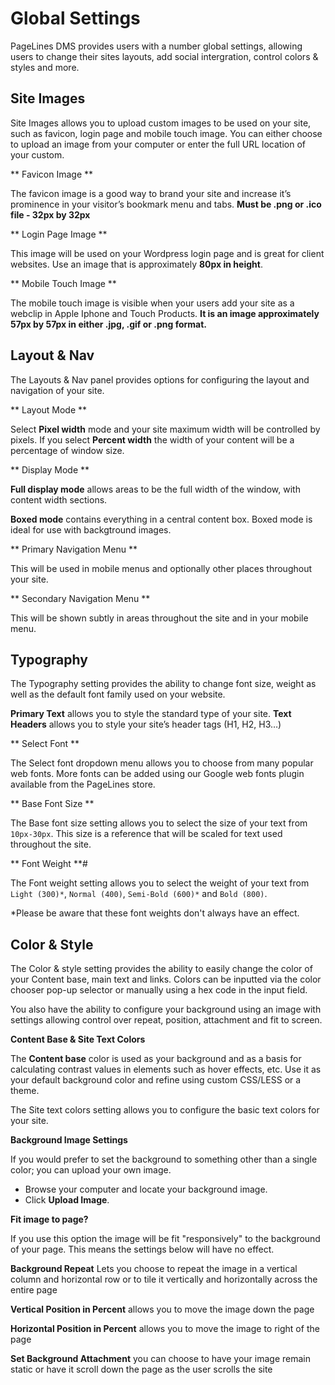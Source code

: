 # Global Settings #

PageLines DMS provides users with a number global settings, allowing users to change their sites layouts, add social intergration, control colors & styles and more.

## Site Images ##

Site Images allows you to upload custom images to be used on your site, such as favicon, login page and mobile touch image. You can either choose to upload an image from your computer or enter the full URL location of your custom.

** Favicon Image **

The favicon image is a good way to brand your site and increase it’s prominence in your visitor’s bookmark menu and tabs. **Must be .png or .ico file - 32px by 32px**

** Login Page Image **

This image will be used on your Wordpress login page and is great for client websites. Use an image that is approximately **80px in height**.

** Mobile Touch Image **

The mobile touch image is visible when your users add your site as a webclip in Apple Iphone and Touch Products. **It is an image approximately 57px by 57px in either .jpg, .gif or .png format.**

## Layout & Nav ##

The Layouts & Nav panel provides options for configuring the layout and navigation of your site.

** Layout Mode **

Select **Pixel width** mode and your site maximum width will be controlled by pixels. If you select **Percent width** the width of your content will be a percentage of window size.

** Display Mode **

**Full display mode** allows areas to be the full width of the window, with content width sections.

**Boxed mode** contains everything in a central content box. Boxed mode is ideal for use with backgtround images.

** Primary Navigation Menu **

This will be used in mobile menus and optionally other places throughout your site.

** Secondary Navigation Menu **

This will be shown subtly in areas throughout the site and in your mobile menu.

## Typography ##

The Typography setting provides the ability to change font size, weight as well as the default font family used on your website. 

**Primary Text** allows you to style the standard type of your site. **Text Headers** allows you to style your site’s header tags (H1, H2, H3…) 

** Select Font **

The Select font dropdown menu allows you to choose from many popular web fonts. More fonts can be added using our Google web fonts plugin available from the PageLines store.

** Base Font Size **

The Base font size setting allows you to select the size of your text from `10px-30px`. This size is a reference that will be scaled for text used throughout the site. 

** Font Weight **#

The Font weight setting allows you to select the weight of your text from `Light (300)*`, `Normal (400)`, `Semi-Bold (600)*` and `Bold (800)`.

*Please be aware that these font weights don't always have an effect.

## Color & Style ##

The Color & style setting provides the ability to easily change the color of your Content base, main text and links. Colors can be inputted via the color chooser pop-up selector or manually using a hex code in the input field. 

You also have the ability to configure your background using an image with settings allowing control over repeat, position, attachment and fit to screen.

**Content Base & Site Text Colors**

The **Content base** color is used as your background and as a basis for calculating contrast values in elements such as hover effects, etc. Use it as your default background color and refine using custom CSS/LESS or a theme.

The Site text colors setting allows you to configure the basic text colors for your site.

**Background Image Settings**

If you would prefer to set the background to something other than a single color; you can upload your own image.

* Browse your computer and locate your background image.
* Click **Upload Image**.

**Fit image to page?**

If you use this option the image will be fit "responsively" to the background of your page. This means the settings below will have no effect.

**Background Repeat** Lets you choose to repeat the image in a vertical column and horizontal row or to tile it vertically and horizontally across the entire page

**Vertical Position in Percent** allows you to move the image down the page

**Horizontal Position in Percent** allows you to move the image to right of the page

**Set Background Attachment** you can choose to have your image remain static or have it scroll down the page as the user scrolls the site

